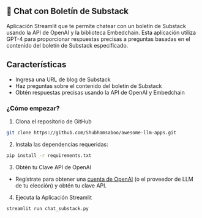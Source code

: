 ## 📝 Chat con Boletín de Substack
Aplicación Streamlit que te permite chatear con un boletín de Substack usando la API de OpenAI y la biblioteca Embedchain. Esta aplicación utiliza GPT-4 para proporcionar respuestas precisas a preguntas basadas en el contenido del boletín de Substack especificado.

## Características
- Ingresa una URL de blog de Substack
- Haz preguntas sobre el contenido del boletín de Substack
- Obtén respuestas precisas usando la API de OpenAI y Embedchain

### ¿Cómo empezar?

1. Clona el repositorio de GitHub

```bash
git clone https://github.com/Shubhamsaboo/awesome-llm-apps.git
```
2. Instala las dependencias requeridas:

```bash
pip install -r requirements.txt
```
3. Obtén tu Clave API de OpenAI

- Regístrate para obtener una [cuenta de OpenAI](https://platform.openai.com/) (o el proveedor de LLM de tu elección) y obtén tu clave API.

4. Ejecuta la Aplicación Streamlit
```bash
streamlit run chat_substack.py
```